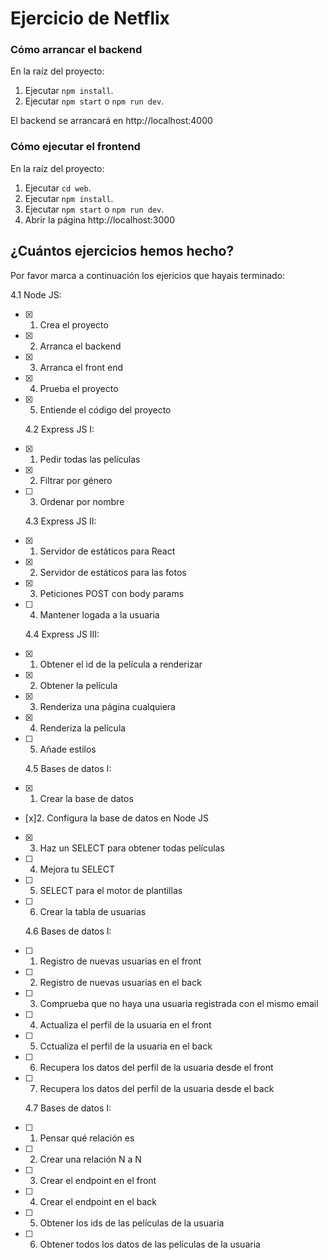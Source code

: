 # Ejercicio de Netflix

### Cómo arrancar el backend

En la raíz del proyecto:

1. Ejecutar `npm install`.
1. Ejecutar `npm start` o `npm run dev`.

El backend se arrancará en http://localhost:4000

### Cómo ejecutar el frontend

En la raíz del proyecto:

1. Ejecutar `cd web`.
1. Ejecutar `npm install`.
1. Ejecutar `npm start` o `npm run dev`.
1. Abrir la página http://localhost:3000

## ¿Cuántos ejercicios hemos hecho?

Por favor marca a continuación los ejericios que hayais terminado:

4.1 Node JS:

- [x] 1. Crea el proyecto
- [x] 2. Arranca el backend
- [x] 3. Arranca el front end
- [x] 4. Prueba el proyecto
- [x] 5. Entiende el código del proyecto

  4.2 Express JS I:

- [x] 1. Pedir todas las películas
- [x] 2. Filtrar por género
- [ ] 3. Ordenar por nombre

  4.3 Express JS II:

- [x] 1. Servidor de estáticos para React
- [x] 2. Servidor de estáticos para las fotos
- [x] 3. Peticiones POST con body params
- [ ] 4. Mantener logada a la usuaria

  4.4 Express JS III:

- [x] 1. Obtener el id de la película a renderizar
- [x] 2. Obtener la película
- [x] 3. Renderiza una página cualquiera
- [x] 4. Renderiza la película
- [ ] 5. Añade estilos

  4.5 Bases de datos I:

- [x] 1. Crear la base de datos
- [x]2. Configura la base de datos en Node JS
- [x] 3. Haz un SELECT para obtener todas películas
- [ ] 4. Mejora tu SELECT
- [ ] 5. SELECT para el motor de plantillas
- [ ] 6. Crear la tabla de usuarias

  4.6 Bases de datos I:

- [ ] 1. Registro de nuevas usuarias en el front
- [ ] 2. Registro de nuevas usuarias en el back
- [ ] 3. Comprueba que no haya una usuaria registrada con el mismo email
- [ ] 4. Actualiza el perfil de la usuaria en el front
- [ ] 5. Cctualiza el perfil de la usuaria en el back
- [ ] 6. Recupera los datos del perfil de la usuaria desde el front
- [ ] 7. Recupera los datos del perfil de la usuaria desde el back

  4.7 Bases de datos I:

- [ ] 1. Pensar qué relación es
- [ ] 2. Crear una relación N a N
- [ ] 3. Crear el endpoint en el front
- [ ] 4. Crear el endpoint en el back
- [ ] 5. Obtener los ids de las películas de la usuaria
- [ ] 6. Obtener todos los datos de las películas de la usuaria
